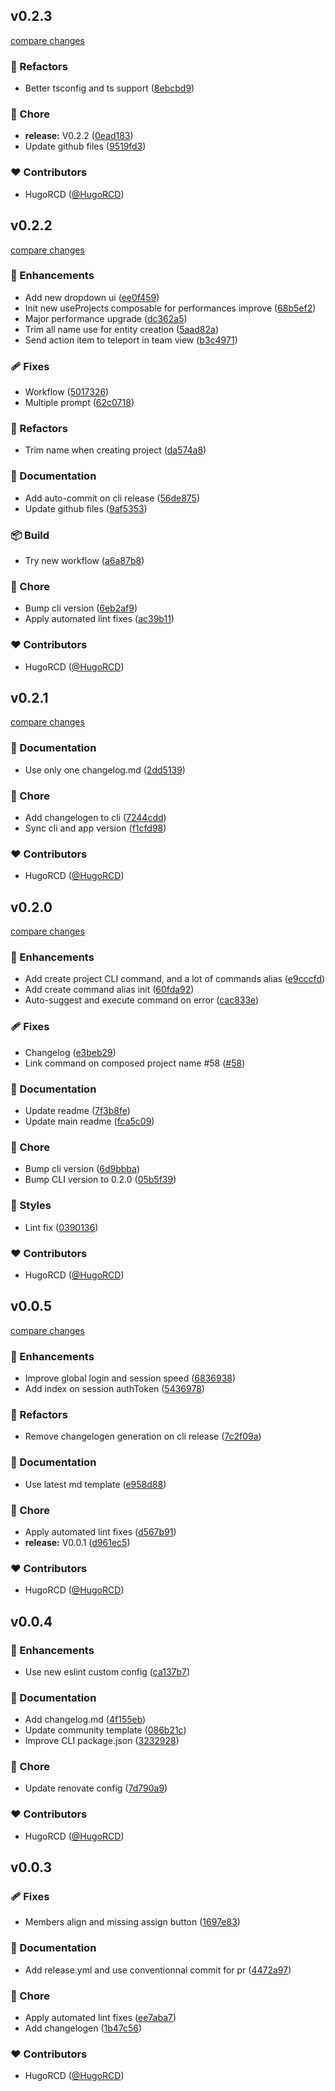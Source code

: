 
## v0.2.3

[compare changes](https://github.com/HugoRCD/shelves/compare/v0.2.2...v0.2.3)

### 💅 Refactors

- Better tsconfig and ts support ([8ebcbd9](https://github.com/HugoRCD/shelves/commit/8ebcbd9))

### 🏡 Chore

- **release:** V0.2.2 ([0ead183](https://github.com/HugoRCD/shelves/commit/0ead183))
- Update github files ([9519fd3](https://github.com/HugoRCD/shelves/commit/9519fd3))

### ❤️ Contributors

- HugoRCD ([@HugoRCD](http://github.com/HugoRCD))

## v0.2.2

[compare changes](https://github.com/HugoRCD/shelves/compare/v0.2.1...v0.2.2)

### 🚀 Enhancements

- Add new dropdown ui ([ee0f459](https://github.com/HugoRCD/shelves/commit/ee0f459))
- Init new useProjects composable for performances improve ([68b5ef2](https://github.com/HugoRCD/shelves/commit/68b5ef2))
- Major performance upgrade ([dc362a5](https://github.com/HugoRCD/shelves/commit/dc362a5))
- Trim all name use for entity creation ([5aad82a](https://github.com/HugoRCD/shelves/commit/5aad82a))
- Send action item to teleport in team view ([b3c4971](https://github.com/HugoRCD/shelves/commit/b3c4971))

### 🩹 Fixes

- Workflow ([5017326](https://github.com/HugoRCD/shelves/commit/5017326))
- Multiple prompt ([62c0718](https://github.com/HugoRCD/shelves/commit/62c0718))

### 💅 Refactors

- Trim name when creating project ([da574a8](https://github.com/HugoRCD/shelves/commit/da574a8))

### 📖 Documentation

- Add auto-commit on cli release ([56de875](https://github.com/HugoRCD/shelves/commit/56de875))
- Update github files ([9af5353](https://github.com/HugoRCD/shelves/commit/9af5353))

### 📦 Build

- Try new workflow ([a6a87b8](https://github.com/HugoRCD/shelves/commit/a6a87b8))

### 🏡 Chore

- Bump cli version ([6eb2af9](https://github.com/HugoRCD/shelves/commit/6eb2af9))
- Apply automated lint fixes ([ac39b11](https://github.com/HugoRCD/shelves/commit/ac39b11))

### ❤️ Contributors

- HugoRCD ([@HugoRCD](http://github.com/HugoRCD))

## v0.2.1

[compare changes](https://github.com/HugoRCD/shelves/compare/v0.0.6...v0.2.1)

### 📖 Documentation

- Use only one changelog.md ([2dd5139](https://github.com/HugoRCD/shelves/commit/2dd5139))

### 🏡 Chore

- Add changelogen to cli ([7244cdd](https://github.com/HugoRCD/shelves/commit/7244cdd))
- Sync cli and app version ([f1cfd98](https://github.com/HugoRCD/shelves/commit/f1cfd98))

### ❤️ Contributors

- HugoRCD ([@HugoRCD](http://github.com/HugoRCD))

## v0.2.0

[compare changes](https://github.com/HugoRCD/shelves/compare/v0.0.5...v0.0.6)

### 🚀 Enhancements

- Add create project CLI command, and a lot of commands alias ([e9cccfd](https://github.com/HugoRCD/shelves/commit/e9cccfd))
- Add create command alias init ([60fda92](https://github.com/HugoRCD/shelves/commit/60fda92))
- Auto-suggest and execute command on error ([cac833e](https://github.com/HugoRCD/shelves/commit/cac833e))

### 🩹 Fixes

- Changelog ([e3beb29](https://github.com/HugoRCD/shelves/commit/e3beb29))
- Link command on composed project name #58 ([#58](https://github.com/HugoRCD/shelves/issues/58))

### 📖 Documentation

- Update readme ([7f3b8fe](https://github.com/HugoRCD/shelves/commit/7f3b8fe))
- Update main readme ([fca5c09](https://github.com/HugoRCD/shelves/commit/fca5c09))

### 🏡 Chore

- Bump cli version ([6d9bbba](https://github.com/HugoRCD/shelves/commit/6d9bbba))
- Bump CLI version to 0.2.0 ([05b5f39](https://github.com/HugoRCD/shelves/commit/05b5f39))

### 🎨 Styles

- Lint fix ([0390136](https://github.com/HugoRCD/shelves/commit/0390136))

### ❤️ Contributors

- HugoRCD ([@HugoRCD](http://github.com/HugoRCD))

## v0.0.5

[compare changes](https://github.com/HugoRCD/shelves/compare/v0.0.4...v0.0.5)

### 🚀 Enhancements

- Improve global login and session speed ([6836938](https://github.com/HugoRCD/shelves/commit/6836938))
- Add index on session authToken ([5436978](https://github.com/HugoRCD/shelves/commit/5436978))

### 💅 Refactors

- Remove changelogen generation on cli release ([7c2f09a](https://github.com/HugoRCD/shelves/commit/7c2f09a))

### 📖 Documentation

- Use latest md template ([e958d88](https://github.com/HugoRCD/shelves/commit/e958d88))

### 🏡 Chore

- Apply automated lint fixes ([d567b91](https://github.com/HugoRCD/shelves/commit/d567b91))
- **release:** V0.0.1 ([d961ec5](https://github.com/HugoRCD/shelves/commit/d961ec5))

### ❤️ Contributors

- HugoRCD ([@HugoRCD](http://github.com/HugoRCD))

## v0.0.4

### 🚀 Enhancements

- Use new eslint custom config ([ca137b7](https://github.com/HugoRCD/shelve/commit/ca137b7))

### 📖 Documentation

- Add changelog.md ([4f155eb](https://github.com/HugoRCD/shelve/commit/4f155eb))
- Update community template ([086b21c](https://github.com/HugoRCD/shelve/commit/086b21c))
- Improve CLI package.json ([3232928](https://github.com/HugoRCD/shelve/commit/3232928))

### 🏡 Chore

- Update renovate config ([7d790a9](https://github.com/HugoRCD/shelve/commit/7d790a9))

### ❤️ Contributors

- HugoRCD ([@HugoRCD](http://github.com/HugoRCD))

## v0.0.3

### 🩹 Fixes

- Members align and missing assign button ([1697e83](https://github.com/HugoRCD/shelves/commit/1697e83))

### 📖 Documentation

- Add release.yml and use conventionnal commit for pr ([4472a97](https://github.com/HugoRCD/shelves/commit/4472a97))

### 🏡 Chore

- Apply automated lint fixes ([ee7aba7](https://github.com/HugoRCD/shelves/commit/ee7aba7))
- Add changelogen ([1b47c56](https://github.com/HugoRCD/shelves/commit/1b47c56))

### ❤️ Contributors

- HugoRCD ([@HugoRCD](http://github.com/HugoRCD))
